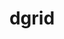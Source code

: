 ---
blog: http://sitepen.com/blog
facebook: http://facebook.com/sitepen
git: https://github.com/sitepen/dgrid
googleplus: http://plus.google.com/117074773558625435702/posts
logohandle: dgridio
sort: dgrid
title: dgrid
twitter: https://x.com/sitepen
website: https://dgrid.io/
---